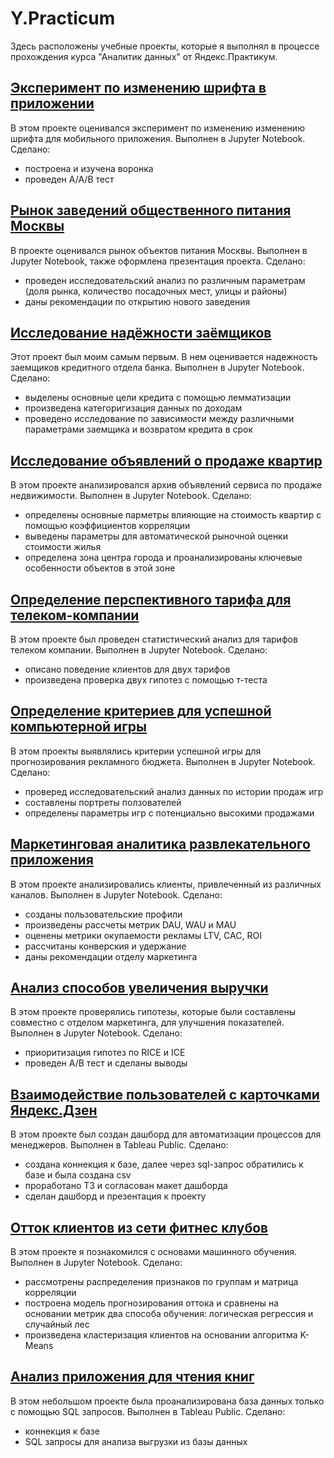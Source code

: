 # Y.Practicum
Здесь расположены учебные проекты, которые я выполнял в процессе прохождения курса "Аналитик данных" от Яндекс.Практикум.



##  [Эксперимент по изменению шрифта в приложении](https://github.com/MNMikhail/Y.Practicum/tree/main/%D0%AD%D0%BA%D1%81%D0%BF%D0%B5%D1%80%D0%B8%D0%BC%D0%B5%D0%BD%D1%82%20%D0%BF%D0%BE%20%D0%B8%D0%B7%D0%BC%D0%B5%D0%BD%D0%B5%D0%BD%D0%B8%D1%8E%20%D1%88%D1%80%D0%B8%D1%84%D1%82%D0%B0%20%D0%B2%20%D0%BF%D1%80%D0%B8%D0%BB%D0%BE%D0%B6%D0%B5%D0%BD%D0%B8%D0%B8)
В этом проекте оценивался эксперимент по изменению изменению шрифта для мобильного приложения. Выполнен в Jupyter Notebook. Сделано:
- построена и изучена воронка
- проведен А/А/В тест


## [Рынок заведений общественного питания Москвы](https://github.com/MNMikhail/Y.Practicum/tree/main/%D0%A0%D1%8B%D0%BD%D0%BE%D0%BA%20%D0%B7%D0%B0%D0%B2%D0%B5%D0%B4%D0%B5%D0%BD%D0%B8%D0%B9%20%D0%BE%D0%B1%D1%89%D0%B5%D1%81%D1%82%D0%B2%D0%B5%D0%BD%D0%BD%D0%BE%D0%B3%D0%BE%20%D0%BF%D0%B8%D1%82%D0%B0%D0%BD%D0%B8%D1%8F%20%D0%9C%D0%BE%D1%81%D0%BA%D0%B2%D1%8B)
В проекте оценивался рынок объектов питания Москвы. Выполнен в Jupyter Notebook, также оформлена презентация проекта. Сделано:
- проведен исследовательский анализ по различным параметрам (доля рынка, количество посадочных мест, улицы и районы)
- даны рекомендации по открытию нового заведения


## [Исследование надёжности заёмщиков](https://github.com/MNMikhail/Y.Practicum/tree/main/%D0%98%D1%81%D1%81%D0%BB%D0%B5%D0%B4%D0%BE%D0%B2%D0%B0%D0%BD%D0%B8%D0%B5%20%D0%BD%D0%B0%D0%B4%D1%91%D0%B6%D0%BD%D0%BE%D1%81%D1%82%D0%B8%20%D0%B7%D0%B0%D1%91%D0%BC%D1%89%D0%B8%D0%BA%D0%BE%D0%B2)
Этот проект был моим самым первым. В нем оценивается надежность заемщиков кредитного отдела банка. Выполнен в Jupyter Notebook. Сделано:
- выделены основные цели кредита с помощью лемматизации
- произведена категоригизация данных по доходам
- проведено исследование по зависимости между различными параметрами заемщика и возвратом кредита в срок

## [Исследование объявлений о продаже квартир](https://github.com/MNMikhail/Y.Practicum/tree/main/%D0%98%D1%81%D1%81%D0%BB%D0%B5%D0%B4%D0%BE%D0%B2%D0%B0%D0%BD%D0%B8%D0%B5%20%D0%BE%D0%B1%D1%8A%D1%8F%D0%B2%D0%BB%D0%B5%D0%BD%D0%B8%D0%B9%20%D0%BE%20%D0%BF%D1%80%D0%BE%D0%B4%D0%B0%D0%B6%D0%B5%20%D0%BA%D0%B2%D0%B0%D1%80%D1%82%D0%B8%D1%80)
В этом проекте анализировался архив объявлений сервиса по продаже недвижимости. Выполнен в Jupyter Notebook. Сделано:
- определены основные парметры влияющие на стоимость квартир с помощью коэффициентов корреляции
- выведены параметры для автоматической рыночной оценки стоимости жилья
- определена зона центра города и проанализированы ключевые особенности объектов в этой зоне

## [Определение перспективного тарифа для телеком-компании](https://github.com/MNMikhail/Y.Practicum/tree/main/%D0%9E%D0%BF%D1%80%D0%B5%D0%B4%D0%B5%D0%BB%D0%B5%D0%BD%D0%B8%D0%B5%20%D0%BF%D0%B5%D1%80%D1%81%D0%BF%D0%B5%D0%BA%D1%82%D0%B8%D0%B2%D0%BD%D0%BE%D0%B3%D0%BE%20%D1%82%D0%B0%D1%80%D0%B8%D1%84%D0%B0%20%D0%B4%D0%BB%D1%8F%20%D1%82%D0%B5%D0%BB%D0%B5%D0%BA%D0%BE%D0%BC-%D0%BA%D0%BE%D0%BC%D0%BF%D0%B0%D0%BD%D0%B8%D0%B8)
В этом проекте был проведен статистический анализ для тарифов телеком компании. Выполнен в Jupyter Notebook. Сделано:
- описано поведение клиентов для двух тарифов
- произведена проверка двух гипотез с помощью т-теста

## [Определение критериев для успешной компьютерной игры](https://github.com/MNMikhail/Y.Practicum/tree/main/%D0%9E%D0%BF%D1%80%D0%B5%D0%B4%D0%B5%D0%BB%D0%B5%D0%BD%D0%B8%D0%B5%20%D0%BA%D1%80%D0%B8%D1%82%D0%B5%D1%80%D0%B8%D0%B5%D0%B2%20%D0%B4%D0%BB%D1%8F%20%D1%83%D1%81%D0%BF%D0%B5%D1%88%D0%BD%D0%BE%D0%B9%20%D0%BA%D0%BE%D0%BC%D0%BF%D1%8C%D1%8E%D1%82%D0%B5%D1%80%D0%BD%D0%BE%D0%B9%20%D0%B8%D0%B3%D1%80%D1%8B)
В этом проекты выявлялись критерии успешной игры для прогнозирования рекламного бюджета. Выполнен в Jupyter Notebook. Сделано:
- проверед исследовательский анализ данных по истории продаж игр
- составлены портреты ползователей
- определены параметры игр с потенциально высокими продажами

## [Маркетинговая аналитика развлекательного приложения](https://github.com/MNMikhail/Y.Practicum/tree/main/%D0%9C%D0%B0%D1%80%D0%BA%D0%B5%D1%82%D0%B8%D0%BD%D0%B3%D0%BE%D0%B2%D0%B0%D1%8F%20%D0%B0%D0%BD%D0%B0%D0%BB%D0%B8%D1%82%D0%B8%D0%BA%D0%B0%20%D1%80%D0%B0%D0%B7%D0%B2%D0%BB%D0%B5%D0%BA%D0%B0%D1%82%D0%B5%D0%BB%D1%8C%D0%BD%D0%BE%D0%B3%D0%BE%20%D0%BF%D1%80%D0%B8%D0%BB%D0%BE%D0%B6%D0%B5%D0%BD%D0%B8%D1%8F)
В этом проекте анализировались клиенты, привлеченный из различных каналов. Выполнен в Jupyter Notebook. Сделано:
- созданы пользовательские профили
- произведены рассчеты метрик DAU, WAU и MAU
- оценены метрики окупаемости рекламы LTV, САС, ROI
- рассчитаны конверския и удержание
- даны рекомендации отделу маркетинга 

## [Анализ способов увеличения выручки](https://github.com/MNMikhail/Y.Practicum/tree/main/%D0%90%D0%BD%D0%B0%D0%BB%D0%B8%D0%B7%20%D1%81%D0%BF%D0%BE%D1%81%D0%BE%D0%B1%D0%BE%D0%B2%20%D1%83%D0%B2%D0%B5%D0%BB%D0%B8%D1%87%D0%B5%D0%BD%D0%B8%D1%8F%20%D0%B2%D1%8B%D1%80%D1%83%D1%87%D0%BA%D0%B8)
В этом проекте проверялись гипотезы, которые были составлены совместно с отделом маркетинга, для улучшения показателей. Выполнен в Jupyter Notebook. Сделано:
- приоритизация гипотез по RICE и ICE
- проведен А/В тест и сделаны выводы

## [Взаимодействие пользователей с карточками Яндекс.Дзен](https://github.com/MNMikhail/Y.Practicum/tree/main/%D0%92%D0%B7%D0%B0%D0%B8%D0%BC%D0%BE%D0%B4%D0%B5%D0%B9%D1%81%D1%82%D0%B2%D0%B8%D0%B5%20%D0%BF%D0%BE%D0%BB%D1%8C%D0%B7%D0%BE%D0%B2%D0%B0%D1%82%D0%B5%D0%BB%D0%B5%D0%B9%20%D1%81%20%D0%BA%D0%B0%D1%80%D1%82%D0%BE%D1%87%D0%BA%D0%B0%D0%BC%D0%B8%20%D0%AF%D0%BD%D0%B4%D0%B5%D0%BA%D1%81.%D0%94%D0%B7%D0%B5%D0%BD)
В этом проекте был создан дашборд для автоматизации процессов для менеджеров. Выполнен в Tableau Public. Сделано:
- создана коннекция к базе, далее через sql-запрос обратились к базе и была создана csv
- проработано ТЗ и согласован макет дашборда
- сделан дашборд и презентация к проекту

## [Отток клиентов из сети фитнес клубов](https://github.com/MNMikhail/Y.Practicum/tree/main/%D0%9E%D1%82%D1%82%D0%BE%D0%BA%20%D0%BA%D0%BB%D0%B8%D0%B5%D0%BD%D1%82%D0%BE%D0%B2%20%D0%B8%D0%B7%20%D1%81%D0%B5%D1%82%D0%B8%20%D1%84%D0%B8%D1%82%D0%BD%D0%B5%D1%81%20%D0%BA%D0%BB%D1%83%D0%B1%D0%BE%D0%B2)
В этом проекте я познакомился с основами машинного обучения. Выполнен в Jupyter Notebook. Сделано:
- рассмотрены распределения признаков по группам и матрица корреляции
- построена модель прогнозирования оттока и сравнены на основании метрик два способа обучения: логическая регрессия и случайный лес
- произведена кластеризация клиентов на основании алгоритма K-Means

## [Анализ приложения для чтения книг](https://github.com/MNMikhail/Y.Practicum/tree/main/%D0%90%D0%BD%D0%B0%D0%BB%D0%B8%D0%B7%20%D0%BF%D1%80%D0%B8%D0%BB%D0%BE%D0%B6%D0%B5%D0%BD%D0%B8%D1%8F%20%D0%B4%D0%BB%D1%8F%20%D1%87%D1%82%D0%B5%D0%BD%D0%B8%D1%8F%20%D0%BA%D0%BD%D0%B8%D0%B3)
В этом небольшом проекте была проанализирована база данных только с помощью SQL запросов. Выполнен в Tableau Public. Сделано:
- коннекция к базе
- SQL запросы для анализа выгрузки из базы данных
